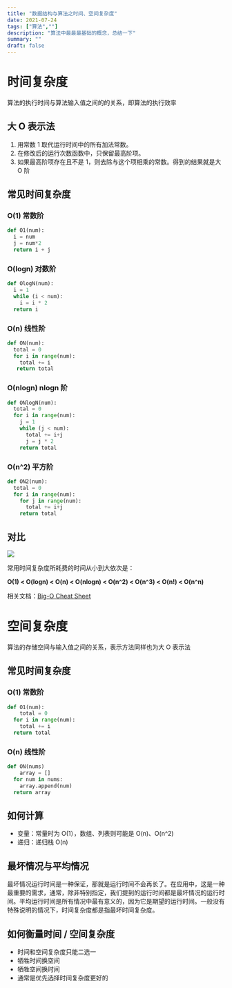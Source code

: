 ```yaml
---
title: "数据结构与算法之时间、空间复杂度"
date: 2021-07-24
tags: ["算法",""]
description: "算法中最最最基础的概念，总结一下"
summary: ""
draft: false
---
```


# 时间复杂度

算法的执行时间与算法输入值之间的的关系，即算法的执行效率

## 大 O 表示法

1. 用常数 1 取代运行时间中的所有加法常数。
2. 在修改后的运行次数函数中，只保留最高阶项。
3. 如果最高阶项存在且不是 1，则去除与这个项相乘的常数。得到的结果就是大 O 阶

## 常见时间复杂度

### O(1) 常数阶

```python
def O1(num):
  i = num
  j = num*2
  return i + j
```

### O(logn) 对数阶

```python
def OlogN(num):
  i = 1
  while (i < num):
    i = i * 2
  return i
```

### O(n) 线性阶

```python
def ON(num):
  total = 0
  for i in range(num):
    total += i
   return total
```

### O(nlogn) nlogn 阶

```python
def ONlogN(num):
  total = 0
  for i in range(num):
    j = 1
    while (j < num):
      total += i+j
      j = j * 2
	return total
```

### O(n^2) 平方阶

```python
def ON2(num):
  total = 0
  for i in range(num):
    for j in range(num):
      total += i+j
	return total
```

## 对比

![](https://img.aladdinding.cn/bigOcomplexity.png)

常用时间复杂度所耗费的时间从小到大依次是：

**O(1) < O(logn) < O(n)  < O(nlogn) < O(n^2) < O(n^3) < O(n!) < O(n^n)**

相关文档：[Big-O Cheat Sheet](https://www.bigocheatsheet.com/)

# 空间复杂度

算法的存储空间与输入值之间的关系，表示方法同样也为大 O 表示法

## 常见时间复杂度

### O(1) 常数阶

```python
def O1(num):
	total = 0
  for i in range(num):
    total += i
  return total
```

### O(n) 线性阶

```python
def ON(nums)
	array = []
  for num in nums:
    array.append(num)
  return array
```

## 如何计算

- 变量：常量时为 O(1），数组、列表则可能是 O(n)、O(n^2)
- 递归：递归栈 O(n)

## 最坏情况与平均情况

最坏情况运行时间是一种保证，那就是运行时间不会再长了。在应用中，这是一种最重要的需求，通常，除非特别指定，我们提到的运行时间都是最坏情况的运行时间。平均运行时间是所有情况中最有意义的，因为它是期望的运行时间。一般没有特殊说明的情况下，时间复杂度都是指最坏时间复杂度。

## 如何衡量时间 / 空间复杂度

- 时间和空间复杂度只能二选一
- 牺牲时间换空间
- 牺牲空间换时间
- 通常是优先选择时间复杂度更好的

